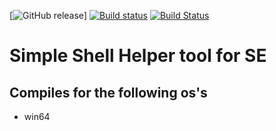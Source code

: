 
[![GitHub release](https://img.shields.io/github/issues/mcbernie/se_cleanup.svg)]
[![Build status](https://ci.appveyor.com/api/projects/status/plwortay465b02ih/branch/master?svg=true)](https://ci.appveyor.com/project/mcbernie/se-cleanup/branch/master) [![Build Status](https://travis-ci.org/mcbernie/se_cleanup.svg?branch=master)](https://travis-ci.org/mcbernie/se_cleanup)
# Simple Shell Helper tool for SE

## Compiles for the following os's
- win64 